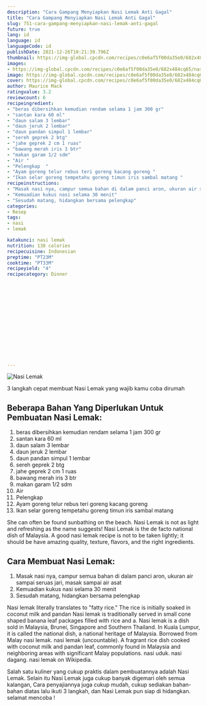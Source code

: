 ```yaml
---
description: "Cara Gampang Menyiapkan Nasi Lemak Anti Gagal"
title: "Cara Gampang Menyiapkan Nasi Lemak Anti Gagal"
slug: 751-cara-gampang-menyiapkan-nasi-lemak-anti-gagal
future: true
lang: id
language: id
languageCode: id
publishDate: 2021-12-26T10:21:39.796Z 
thumbnail: https://img-global.cpcdn.com/recipes/c0e6af5f00da35e0/682x484cq65/nasi-lemak-foto-resep-utama.webp
images:
- https://img-global.cpcdn.com/recipes/c0e6af5f00da35e0/682x484cq65/nasi-lemak-foto-resep-utama.webp
image: https://img-global.cpcdn.com/recipes/c0e6af5f00da35e0/682x484cq65/nasi-lemak-foto-resep-utama.webp
cover: https://img-global.cpcdn.com/recipes/c0e6af5f00da35e0/682x484cq65/nasi-lemak-foto-resep-utama.webp
author: Maurice Mack
ratingvalue: 3.2
reviewcount: 6
recipeingredient:
- "beras dibersihkan kemudian rendam selama 1 jam 300 gr"
- "santan kara 60 ml"
- "daun salam 3 lembar"
- "daun jeruk 2 lembar"
- "daun pandan simpul 1 lembar"
- "sereh geprek 2 btg"
- "jahe geprek 2 cm 1 ruas"
- "bawang merah iris 3 btr"
- "makan garam 1/2 sdm"
- "Air "
- "Pelengkap  "
- "Ayam goreng telur rebus teri goreng kacang goreng "
- "Ikan selar goreng tempetahu goreng timun iris sambal matang "
recipeinstructions:
- "Masak nasi nya, campur semua bahan di dalam panci aron, ukuran air sampai seruas jari, masak sampai air asat"
- "Kemuadian kukus nasi selama 30 menit"
- "Sesudah matang, hidangkan bersama pelengkap"
categories:
- Resep
tags:
- nasi
- lemak

katakunci: nasi lemak 
nutrition: 138 calories
recipecuisine: Indonesian
preptime: "PT23M"
cooktime: "PT33M"
recipeyield: "4"
recipecategory: Dinner


     
    
    
    
    
    
    
    
    
    
    
      
    
---
```



![Nasi Lemak](https://img-global.cpcdn.com/recipes/c0e6af5f00da35e0/682x484cq65/nasi-lemak-foto-resep-utama.webp)

3 langkah cepat membuat  Nasi Lemak yang wajib kamu coba dirumah

<!--inarticleads1-->

## Beberapa Bahan Yang Diperlukan Untuk Pembuatan Nasi Lemak:

1. beras dibersihkan kemudian rendam selama 1 jam 300 gr
1. santan kara 60 ml
1. daun salam 3 lembar
1. daun jeruk 2 lembar
1. daun pandan simpul 1 lembar
1. sereh geprek 2 btg
1. jahe geprek 2 cm 1 ruas
1. bawang merah iris 3 btr
1. makan garam 1/2 sdm
1. Air 
1. Pelengkap  
1. Ayam goreng telur rebus teri goreng kacang goreng 
1. Ikan selar goreng tempetahu goreng timun iris sambal matang 

She can often be found sunbathing on the beach. Nasi Lemak is not as light and refreshing as the name suggests! Nasi Lemak is the de facto national dish of Malaysia. A good nasi lemak recipe is not to be taken lightly; it should be have amazing quality, texture, flavors, and the right ingredients. 

<!--inarticleads2-->

## Cara Membuat Nasi Lemak:

1. Masak nasi nya, campur semua bahan di dalam panci aron, ukuran air sampai seruas jari, masak sampai air asat
1. Kemuadian kukus nasi selama 30 menit
1. Sesudah matang, hidangkan bersama pelengkap


Nasi lemak literally translates to &#34;fatty rice.&#34; The rice is initially soaked in coconut milk and pandan Nasi lemak is traditionally served in small cone shaped banana leaf packages filled with rice and a. Nasi lemak is a dish sold in Malaysia, Brunei, Singapore and Southern Thailand. In Kuala Lumpur, it is called the national dish, a national heritage of Malaysia. Borrowed from Malay nasi lemak. nasi lemak (uncountable). A fragrant rice dish cooked with coconut milk and pandan leaf, commonly found in Malaysia and neighboring areas with significant Malay populations. nasi uduk. nasi dagang. nasi lemak on Wikipedia. 

Salah satu kuliner yang cukup praktis dalam pembuatannya adalah  Nasi Lemak. Selain itu  Nasi Lemak  juga cukup banyak digemari oleh semua kalangan, Cara penyajiannya juga cukup mudah, cukup sediakan bahan-bahan diatas lalu ikuti 3 langkah, dan  Nasi Lemak  pun siap di hidangkan. selamat mencoba !
